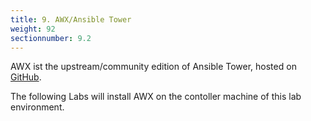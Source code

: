 ```yaml
---
title: 9. AWX/Ansible Tower
weight: 92
sectionnumber: 9.2
---
```


AWX ist the upstream/community edition of Ansible Tower, hosted on [GitHub](https://github.com/ansible/awx).

The following Labs will install AWX on the contoller machine of this lab environment.